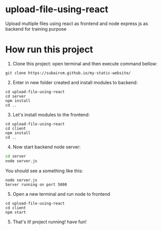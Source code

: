 # upload-file-using-react
Upload multiple files using react as frontend and node express js as backend for training purpose 

# How run this project

1. Clone this project: open terminal and then execute command bellow:
```
git clone https://subairvm.github.io/my-static-website/
```
2. Enter in new folder created and install modules to backend:
```
cd upload-file-using-react
cd server
npm install
cd ..
```
3. Let's install modules to the frontend:
```
cd upload-file-using-react
cd client
npm install
cd ..
```
4. Now start backend node server:
```bash
cd server
node server.js
```
You should see a something like this:
``` 
node server.js                           
Server running on port 5000
```
5. Open a new terminal and run node to frontend
```
cd upload-file-using-react
cd client
npm start
```

5. That's it! project running! have fun!

